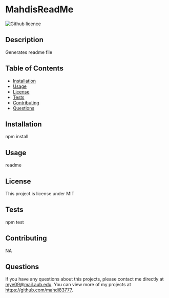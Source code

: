 # MahdisReadMe
![Github licence](http://img.shields.io/badge/license-MIT-blue.svg)
  
## Description 
Generates readme file
  
## Table of Contents
* [Installation](#installation)
* [Usage](#usage)
* [License](#license)
* [Tests](#tests)
* [Contributing](#contributing)
* [Questions](#questions)
    
 ## Installation 
 npm install
  
  ## Usage 
 readme
  
 ## License 
 This project is license under MIT
  
  ## Tests
  npm test

 ## Contributing 
  NA
  
  ## Questions
  If you have any questions about this projects, please contact me directly at mye09@mail.aub.edu. You can view more of my projects at https://github.com/mahdi83777.
  